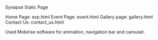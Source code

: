 Synapse Static Page

Home Page: exp.html
Event Page: event.html
Gallery page: gallery.html
Contact Us: contact_us.html

Used Mobirise software for animation, navigation bar and carousel.



